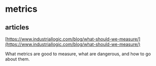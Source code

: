 # metrics

## articles

[https://www.industriallogic.com/blog/what-should-we-measure/](https://www.industriallogic.com/blog/what-should-we-measure/)

What metrics are good to measure, what are dangerous, and how to go about them.
